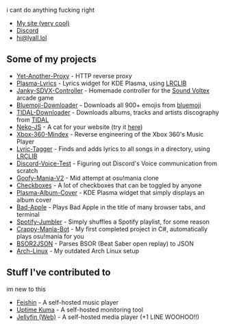 i cant do anything fucking right

* [My site (very cool)](https://lyall.lol)
* [Discord](https://discord.lyall.lol)
* [hi@lyall.lol](mailto:hi@lyall.lol)

## Some of my projects
* [Yet-Another-Proxy](https://github.com/Lyall-A/Yet-Another-Proxy) - HTTP reverse proxy
* [Plasma-Lyrics](https://github.com/Lyall-A/Plasma-Lyrics) - Lyrics widget for KDE Plasma, using [LRCLIB](https://lrclib.net)
* [Janky-SDVX-Controller](https://github.com/Lyall-A/Janky-SDVX-Controller) - Homemade controller for the [Sound Voltex](https://p.eagate.573.jp/game/sdvx) arcade game
* [Bluemoji-Downloader](https://github.com/Lyall-A/Bluemoji-Downloader) - Downloads all 900+ emojis from [bluemoji](https://bluemoji.io)
* [TIDAL-Downloader](https://github.com/Lyall-A/TIDAL-Downloader) - Downloads albums, tracks and artists discography from [TIDAL](https://tidal.com)
* [Neko-JS](https://github.com/Lyall-A/Neko-JS) - A cat for your website (try it [here](https://lyall-a.github.io/Neko-JS))
* [Xbox-360-Mindex](https://github.com/Lyall-A/Xbox-360-Mindex) - Reverse engineering of the Xbox 360's Music Player
* [Lyric-Tagger](https://github.com/Lyall-A/Lyric-Tagger) - Finds and adds lyrics to all songs in a directory, using [LRCLIB](https://lrclib.net)
* [Discord-Voice-Test](https://github.com/Lyall-A/Discord-Voice-Test) - Figuring out Discord's Voice communication from scratch
* [Goofy-Mania-V2](https://github.com/Lyall-A/Goofy-Mania-V2) - Mid attempt at osu!mania clone
* [Checkboxes](https://github.com/Lyall-A/Checkboxes) - A lot of checkboxes that can be toggled by anyone
* [Plasma-Album-Cover](https://github.com/Lyall-A/Plasma-Album-Cover) - KDE Plasma widget that simply displays an album cover
* [Bad-Apple](https://github.com/Lyall-A/Bad-Apple) - Plays Bad Apple in the title of many browser tabs, and terminal
* [Spotify-Jumbler](https://github.com/Lyall-A/Spotify-Jumbler) - Simply shuffles a Spotify playlist, for some reason
* [Crappy-Mania-Bot](https://github.com/Lyall-A/Crappy-Mania-Bot) - My first completed project in C#, automatically plays osu!mania for you
* [BSOR2JSON](https://github.com/Lyall-A/BSOR2JSON) - Parses BSOR (Beat Saber open replay) to JSON
* [Arch-Linux](https://github.com/Lyall-A/Arch-Linux) - My outdated Arch Linux setup

## Stuff I've contributed to
im new to this
* [Feishin](https://github.com/jeffvli/feishin/commits?author=Lyall-A) - A self-hosted music player
* [Uptime Kuma](https://github.com/louislam/uptime-kuma/commits?author=Lyall-A) - A self-hosted monitoring tool
* [Jellyfin (Web)](https://github.com/jellyfin/jellyfin-web/commits?author=Lyall-A) - A self-hosted media player (+1 LINE WOOHOO!!)
